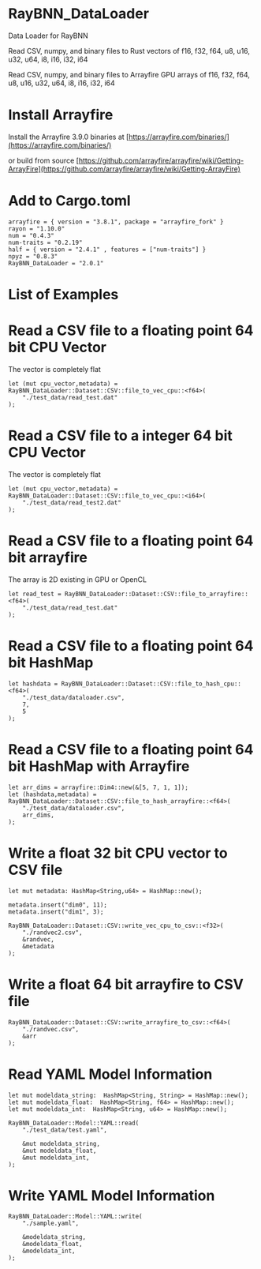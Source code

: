 # RayBNN_DataLoader
Data Loader for RayBNN

Read CSV, numpy, and binary files to Rust vectors of f16, f32, f64, u8, u16, u32, u64, i8, i16, i32, i64

Read CSV, numpy, and binary files to Arrayfire GPU arrays of f16, f32, f64, u8, u16, u32, u64, i8, i16, i32, i64


# Install Arrayfire

Install the Arrayfire 3.9.0 binaries at [https://arrayfire.com/binaries/](https://arrayfire.com/binaries/)

or build from source
[https://github.com/arrayfire/arrayfire/wiki/Getting-ArrayFire](https://github.com/arrayfire/arrayfire/wiki/Getting-ArrayFire)




# Add to Cargo.toml
```
arrayfire = { version = "3.8.1", package = "arrayfire_fork" }
rayon = "1.10.0"
num = "0.4.3"
num-traits = "0.2.19"
half = { version = "2.4.1" , features = ["num-traits"] }
npyz = "0.8.3"
RayBNN_DataLoader = "2.0.1"
```

# List of Examples



# Read a CSV file to a floating point 64 bit CPU Vector
The vector is completely flat
```
let (mut cpu_vector,metadata) = RayBNN_DataLoader::Dataset::CSV::file_to_vec_cpu::<f64>(
    "./test_data/read_test.dat"
);
```

# Read a CSV file to a integer 64 bit CPU Vector
The vector is completely flat
```
let (mut cpu_vector,metadata) = RayBNN_DataLoader::Dataset::CSV::file_to_vec_cpu::<i64>(
    "./test_data/read_test2.dat"
);
```

# Read a CSV file to a floating point 64 bit arrayfire
The array is 2D existing in GPU or OpenCL
```
let read_test = RayBNN_DataLoader::Dataset::CSV::file_to_arrayfire::<f64>(
    "./test_data/read_test.dat"
);
```


# Read a CSV file to a floating point 64 bit HashMap
```
let hashdata = RayBNN_DataLoader::Dataset::CSV::file_to_hash_cpu::<f64>(
    "./test_data/dataloader.csv",
    7,
    5
);
```

# Read a CSV file to a floating point 64 bit HashMap with Arrayfire
```
let arr_dims = arrayfire::Dim4::new(&[5, 7, 1, 1]);
let (hashdata,metadata) = RayBNN_DataLoader::Dataset::CSV::file_to_hash_arrayfire::<f64>(
    "./test_data/dataloader.csv",
    arr_dims,
);
```

# Write a float 32 bit CPU vector to CSV file
```
let mut metadata: HashMap<String,u64> = HashMap::new();

metadata.insert("dim0", 11);
metadata.insert("dim1", 3);

RayBNN_DataLoader::Dataset::CSV::write_vec_cpu_to_csv::<f32>(
    "./randvec2.csv",
    &randvec,
    &metadata
);
```



# Write a float 64 bit arrayfire to CSV file
```
RayBNN_DataLoader::Dataset::CSV::write_arrayfire_to_csv::<f64>(
    "./randvec.csv",
    &arr
);
```



# Read YAML Model Information
```
let mut modeldata_string:  HashMap<String, String> = HashMap::new();
let mut modeldata_float:  HashMap<String, f64> = HashMap::new();
let mut modeldata_int:  HashMap<String, u64> = HashMap::new();

RayBNN_DataLoader::Model::YAML::read(
    "./test_data/test.yaml",

    &mut modeldata_string,
    &mut modeldata_float,
    &mut modeldata_int,
);
```



# Write YAML Model Information
```
RayBNN_DataLoader::Model::YAML::write(
    "./sample.yaml",

    &modeldata_string,
    &modeldata_float,
    &modeldata_int,
);
```